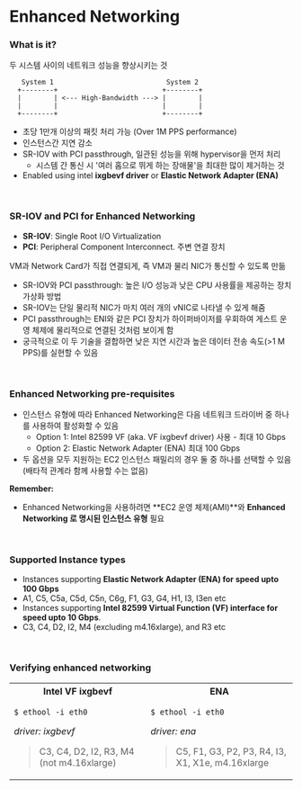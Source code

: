 # Enhanced Networking

### What is it?

두 시스템 사이의 네트워크 성능을 향상시키는 것

```
   System 1                            System 2
  +--------+                          +--------+
  |        | <--- High-Bandwidth ---> |        |       
  |        |                          |        |    
  +--------+                          +--------+
```

- 초당 1만개 이상의 패킷 처리 가능 (Over 1M PPS performance)
- 인스턴스간 지연 감소
- SR-IOV with PCI passthrough, 일관된 성능을 위해 hypervisor을 먼저 처리
  - 시스템 간 통신 시 '여러 홉으로 뛰게 하는 장애물'을 최대한 많이 제거하는 것
- Enabled using intel **ixgbevf driver** or **Elastic Network Adapter (ENA)**

<br>

### SR-IOV and PCI for Enhanced Networking

- **SR-IOV**: Single Root I/O Virtualization
- **PCI**: Peripheral Component Interconnect. 주변 연결 장치

VM과 Network Card가 직접 연결되게, 즉 VM과 물리 NIC가 통신할 수 있도록 만듦 

- SR-IOV와 PCI passthrough: 높은 I/O 성능과 낮은 CPU 사용률을 제공하는 장치 가상화 방법
- SR-IOV는 단일 물리적 NIC가 마치 여러 개의 vNIC로 나타낼 수 있게 해줌
- PCI passthrough는 ENI와 같은 PCI 장치가 하이퍼바이저를 우회하여 게스트 운영 체제에 물리적으로 연결된 것처럼 보이게 함 
- 궁극적으로 이 두 기술을 결합하면 낮은 지연 시간과 높은 데이터 전송 속도(>1 M PPS)를 실현할 수 있음

<br>

### Enhanced Networking pre-requisites

- 인스턴스 유형에 따라 Enhanced Networking은 다음 네트워크 드라이버 중 하나를 사용하여 활성화할 수 있음
  - Option 1: Intel 82599 VF (aka. VF ixgbevf driver) 사용 - 최대 10 Gbps
  - Option 2: Elastic Network Adapter (ENA) 최대 100 Gbps
- 두 옵션을 모두 지원하는 EC2 인스턴스 패밀리의 경우 둘 중 하나를 선택할 수 있음 (배타적 관계라 함께 사용할 수는 없음)

**Remember:** 
- Enhanced Networking을 사용하려면 **EC2 운영 체제(AMI)**와 **Enhanced Networking 로 명시된 인스턴스 유형** 필요

<br>

### Supported Instance types

- Instances supporting **Elastic Network Adapter (ENA) for speed upto 100 Gbps**
- A1, C5, C5a, C5d, C5n, C6g, F1, G3, G4, H1, I3, I3en etc
- Instances supporting **Intel 82599 Virtual Function (VF) interface for speed upto 10 Gbps**.
- C3, C4, D2, I2, M4 (excluding m4.16xlarge), and R3 etc

<br>

### Verifying enhanced networking

<table>
<tr>
<th>Intel VF ixgbevf</th>
<th>ENA</th>
</tr>
<tr>
<td>

<pre><code>$ ethool -i eth0</code></pre>

_driver: ixgbevf_

> C3, C4, D2, I2, R3, M4 (not m4.16xlarge)

</td>
<td>

<pre><code>$ ethool -i eth0</code></pre>

_driver: ena_

> C5, F1, G3, P2, P3, R4, I3, X1, X1e, m4.16xlarge

</td>
</tr>
</table>






















